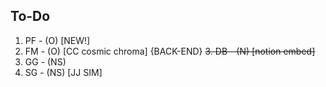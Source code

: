 ## To-Do

1. PF - (O) [NEW!]
2. FM - (O) [CC cosmic chroma] {BACK-END}
~~3. DB - (N) [notion embed]~~
3. GG - (NS)
4. SG - (NS) [JJ SIM]
